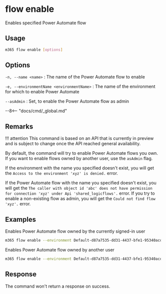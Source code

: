 # flow enable

Enables specified Power Automate flow

## Usage

```sh
m365 flow enable [options]
```

## Options

`-n, --name <name>`
: The name of the Power Automate flow to enable

`-e, --environmentName <environmentName>`
: The name of the environment for which to enable Power Automate

`--asAdmin`
: Set, to enable the Power Automate flow as admin

--8<-- "docs/cmd/_global.md"

## Remarks

!!! attention
    This command is based on an API that is currently in preview and is subject to change once the API reached general availability.

By default, the command will try to enable Power Automate flows you own. If you want to enable flows owned by another user, use the `asAdmin` flag.

If the environment with the name you specified doesn't exist, you will get the `Access to the environment 'xyz' is denied.` error.

If the Power Automate flow with the name you specified doesn't exist, you will get the `The caller with object id 'abc' does not have permission for connection 'xyz' under Api 'shared_logicflows'.` error. If you try to enable a non-existing flow as admin, you will get the `Could not find flow 'xyz'.` error.

## Examples

Enables Power Automate flow owned by the currently signed-in user

```sh
m365 flow enable --environment Default-d87a7535-dd31-4437-bfe1-95340acd55c5 --name 3989cb59-ce1a-4a5c-bb78-257c5c39381d
```

Enables Power Automate flow owned by another user

```sh
m365 flow enable --environment Default-d87a7535-dd31-4437-bfe1-95340acd55c5 --name 3989cb59-ce1a-4a5c-bb78-257c5c39381d --asAdmin
```

## Response

The command won't return a response on success.
